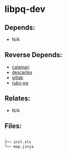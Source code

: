 # libpq-dev

## Depends:

  -  N/A

## Reverse Depends:

  -  [calamari](/salt/calamari)
  -  [descartes](/salt/descartes)
  -  [gitlab](/salt/gitlab)
  -  [ruby-pg](/salt/ruby-pg)

## Relates:

  -  N/A

## Files:

```bash
.
├── init.sls
└── map.jinja
```
